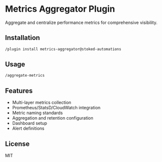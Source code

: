 # Metrics Aggregator Plugin

Aggregate and centralize performance metrics for comprehensive visibility.

## Installation

```bash
/plugin install metrics-aggregator@stoked-automations
```

## Usage

```bash
/aggregate-metrics
```

## Features

- Multi-layer metrics collection
- Prometheus/StatsD/CloudWatch integration
- Metric naming standards
- Aggregation and retention configuration
- Dashboard setup
- Alert definitions

## License

MIT
